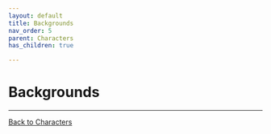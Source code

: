 ```yaml
---
layout: default
title: Backgrounds
nav_order: 5
parent: Characters
has_children: true

---
```


# Backgrounds


---

[Back to Characters](/system/characters/)